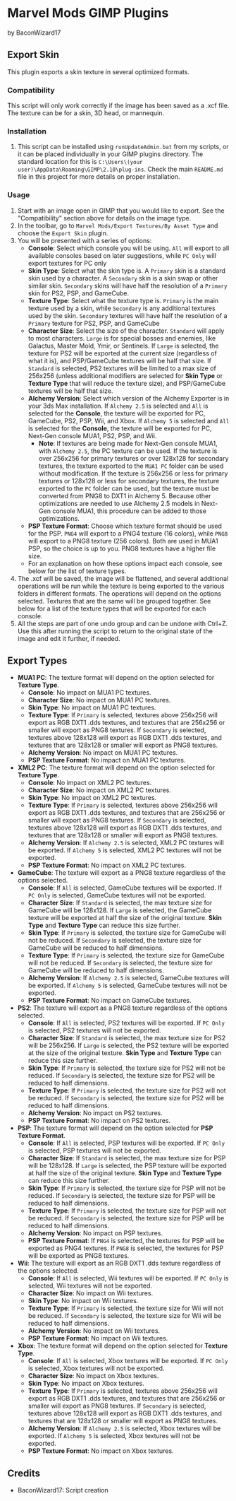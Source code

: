 # Marvel Mods GIMP Plugins
by BaconWizard17
## Export Skin
This plugin exports a skin texture in several optimized formats.

### Compatibility
This script will only work correctly if the image has been saved as a .xcf file. The texture can be for a skin, 3D head, or mannequin.

### Installation
 1. This script can be installed using `runUpdateAdmin.bat` from my scripts, or it can be placed individually in your GIMP plugins directory. The standard location for this is `C:\Users\(your user)\AppData\Roaming\GIMP\2.10\plug-ins`. Check the main `README.md` file in this project for more details on proper installation.

### Usage
1. Start with an image open in GIMP that you would like to export. See the "Compatibility" section above for details on the image type.
2. In the toolbar, go to `Marvel Mods/Export Textures/By Asset Type` and choose the `Export Skin` plugin.
3. You will be presented with a series of options:
	- **Console**: Select which console you will be using. `All` will export to all available consoles based on later suggestions, while `PC Only` will export textures for PC only
	- **Skin Type**: Select what the skin type is. A `Primary` skin is a standard skin used by a character. A `Secondary` skin is a skin swap or other similar skin. `Secondary` skins will have half the resolution of a `Primary` skin for PS2, PSP, and GameCube.
	- **Texture Type**: Select what the texture type is. `Primary` is the main texture used by a skin, while `Secondary` is any additional textures used by the skin. `Secondary` textures will have half the resolution of a `Primary` texture for PS2, PSP, and GameCube
	- **Character Size**: Select the size of the character. `Standard` will apply to most characters. `Large` is for special bosses and enemies, like Galactus, Master Mold, Ymir, or Sentinels. If `Large` is selected, the texture for PS2 will be exported at the current size (regardless of what it is), and PSP/GameCube textures will be half that size. If `Standard` is selected, PS2 textures will be limited to a max size of 256x256 (unless additional modifiers are selected for **Skin Type** or **Texture Type** that will reduce the texture size), and PSP/GameCube textures will be half that size.
	- **Alchemy Version**: Select which version of the Alchemy Exporter is in your 3ds Max installation. If `Alchemy 2.5` is selected and `All` is selected for the **Console**, the texture will be exported for PC, GameCube, PS2, PSP, Wii, and Xbox. If `Alchemy 5` is selected and `All` is selected for the **Console**, the texture will be exported for PC, Next-Gen console MUA1, PS2, PSP, and Wii. 
	  - **Note**: If textures are being made for Next-Gen console MUA1, with `Alchemy 2.5`, the PC texture can be used. If the texture is over 256x256 for primary textures or over 128x128 for secondary textures, the texture exported to the `MUA1 PC` folder can be used without modification. If the texture is 256x256 or less for primary textures or 128x128 or less for secondary textures, the texture exported to the `PC` folder can be used, but the texture must be converted from PNG8 to DXT1 in Alchemy 5. Because other optimizations are needed to use Alchemy 2.5 models in Next-Gen console MUA1, this procedure can be added to those optimizations.
	- **PSP Texture Format**: Choose which texture format should be used for the PSP. `PNG4` will export to a PNG4 texture (16 colors), while `PNG8` will export to a PNG8 texture (256 colors). Both are used in MUA1 PSP, so the choice is up to you. PNG8 textures have a higher file size. 
	- For an explanation on how these options impact each console, see below for the list of texture types.
4. The .xcf will be saved, the image will be flattened, and several additional operations will be run while the texture is being exported to the various folders in different formats. The operations will depend on the options selected. Textures that are the same will be grouped together. See below for a list of the texture types that will be exported for each console. 
5. All the steps are part of one undo group and can be undone with Ctrl+Z. Use this after running the script to return to the original state of the image and edit it further, if needed.

## Export Types
 - **MUA1 PC**: The texture format will depend on the option selected for **Texture Type**. 
   - **Console**: No impact on MUA1 PC textures.
   - **Character Size**: No impact on MUA1 PC textures.
   - **Skin Type**: No impact on MUA1 PC textures.
   - **Texture Type**: If `Primary` is selected, textures above 256x256 will export as RGB DXT1 .dds textures, and textures that are 256x256 or smaller will export as PNG8 textures. If `Secondary` is selected, textures above 128x128 will export as RGB DXT1 .dds textures, and textures that are 128x128 or smaller will export as PNG8 textures.
   - **Alchemy Version**: No impact on MUA1 PC textures. 
   - **PSP Texture Format**: No impact on MUA1 PC textures.
 - **XML2 PC**: The texture format will depend on the option selected for **Texture Type**. 
   - **Console**: No impact on XML2 PC textures.
   - **Character Size**: No impact on XML2 PC textures.
   - **Skin Type**: No impact on XML2 PC textures.
   - **Texture Type**: If `Primary` is selected, textures above 256x256 will export as RGB DXT1 .dds textures, and textures that are 256x256 or smaller will export as PNG8 textures. If `Secondary` is selected, textures above 128x128 will export as RGB DXT1 .dds textures, and textures that are 128x128 or smaller will export as PNG8 textures.
   - **Alchemy Version**: If `Alchemy 2.5` is selected, XML2 PC textures will be exported. If `Alchemy 5` is selected, XML2 PC textures will not be exported.
   - **PSP Texture Format**: No impact on XML2 PC textures.
 - **GameCube**: The texture will export as a PNG8 texture regardless of the options selected.
   - **Console**: If `All` is selected, GameCube textures will be exported. If `PC Only` is selected, GameCube textures will not be exported.
   - **Character Size**: If `Standard` is selected, the max texture size for GameCube will be 128x128. If `Large` is selected, the GameCube texture will be exported at half the size of the original texture. **Skin Type** and **Texture Type** can reduce this size further.
   - **Skin Type**: If `Primary` is selected, the texture size for GameCube will not be reduced. If `Secondary` is selected, the texture size for GameCube will be reduced to half dimensions.
   - **Texture Type**: If `Primary` is selected, the texture size for GameCube will not be reduced. If `Secondary` is selected, the texture size for GameCube will be reduced to half dimensions.
   - **Alchemy Version**: If `Alchemy 2.5` is selected, GameCube textures will be exported. If `Alchemy 5` is selected, GameCube textures will not be exported.
   - **PSP Texture Format**: No impact on GameCube textures.
 - **PS2**: The texture will export as a PNG8 texture regardless of the options selected.
   - **Console**: If `All` is selected, PS2 textures will be exported. If `PC Only` is selected, PS2 textures will not be exported.
   - **Character Size**: If `Standard` is selected, the max texture size for PS2 will be 256x256. If `Large` is selected, the PS2 texture will be exported at the size of the original texture. **Skin Type** and **Texture Type** can reduce this size further.
   - **Skin Type**: If `Primary` is selected, the texture size for PS2 will not be reduced. If `Secondary` is selected, the texture size for PS2 will be reduced to half dimensions.
   - **Texture Type**: If `Primary` is selected, the texture size for PS2 will not be reduced. If `Secondary` is selected, the texture size for PS2 will be reduced to half dimensions.
   - **Alchemy Version**: No impact on PS2 textures.
   - **PSP Texture Format**: No impact on PS2 textures.
 - **PSP**: The texture format will depend on the option selected for **PSP Texture Format**.
   - **Console**: If `All` is selected, PSP textures will be exported. If `PC Only` is selected, PSP textures will not be exported.
   - **Character Size**: If `Standard` is selected, the max texture size for PSP will be 128x128. If `Large` is selected, the PSP texture will be exported at half the size of the original texture. **Skin Type** and **Texture Type** can reduce this size further.
   - **Skin Type**: If `Primary` is selected, the texture size for PSP will not be reduced. If `Secondary` is selected, the texture size for PSP will be reduced to half dimensions.
   - **Texture Type**: If `Primary` is selected, the texture size for PSP will not be reduced. If `Secondary` is selected, the texture size for PSP will be reduced to half dimensions.
   - **Alchemy Version**: No impact on PSP textures. 
   - **PSP Texture Format**: If `PNG4` is selected, the textures for PSP will be exported as PNG4 textures. If `PNG8` is selected, the textures for PSP will be exported as PNG8 textures. 
 - **Wii**: The texture will export as an RGB DXT1 .dds texture regardless of the options selected.
   - **Console**: If `All` is selected, Wii textures will be exported. If `PC Only` is selected, Wii textures will not be exported.
   - **Character Size**: No impact on Wii textures.
   - **Skin Type**: No impact on Wii textures.
   - **Texture Type**: If `Primary` is selected, the texture size for Wii will not be reduced. If `Secondary` is selected, the texture size for Wii will be reduced to half dimensions.
   - **Alchemy Version**: No impact on Wii textures.
   - **PSP Texture Format**: No impact on Wii textures.
 - **Xbox**: The texture format will depend on the option selected for **Texture Type**. 
   - **Console**: If `All` is selected, Xbox textures will be exported. If `PC Only` is selected, Xbox textures will not be exported.
   - **Character Size**: No impact on Xbox textures.
   - **Skin Type**: No impact on Xbox textures.
   - **Texture Type**: If `Primary` is selected, textures above 256x256 will export as RGB DXT1 .dds textures, and textures that are 256x256 or smaller will export as PNG8 textures. If `Secondary` is selected, textures above 128x128 will export as RGB DXT1 .dds textures, and textures that are 128x128 or smaller will export as PNG8 textures.
   - **Alchemy Version**: If `Alchemy 2.5` is selected, Xbox textures will be exported. If `Alchemy 5` is selected, Xbox textures will not be exported.
   - **PSP Texture Format**: No impact on Xbox textures.
## Credits
- BaconWizard17: Script creation